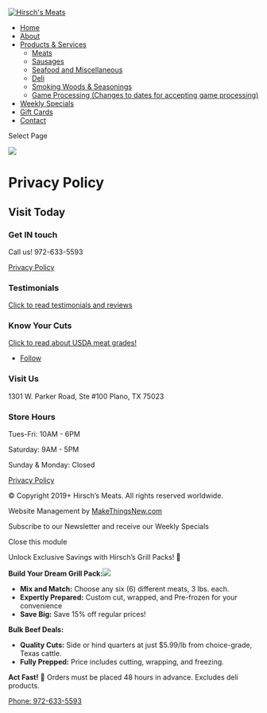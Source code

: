 [![Hirsch's Meats](https://www.hirschsmeats.com/wp-content/uploads/2019/11/5adb0da510eb11146ba906c3_logo-big-bg.png)](https://www.hirschsmeats.com/)

* [Home](https://www.hirschsmeats.com/)
* [About](https://www.hirschsmeats.com/about)
* [Products & Services](https://www.hirschsmeats.com/#products)
    * [Meats](https://www.hirschsmeats.com/meats)
    * [Sausages](https://www.hirschsmeats.com/sausage)
    * [Seafood and Miscellaneous](https://www.hirschsmeats.com/game-seafood)
    * [Deli](https://www.hirschsmeats.com/deli)
    * [Smoking Woods & Seasonings](https://www.hirschsmeats.com/woods-seasonings)
    * [Game Processing (Changes to dates for accepting game processing)](https://www.hirschsmeats.com/services)
* [Weekly Specials](https://www.hirschsmeats.com/specials)
* [Gift Cards](https://www.hirschsmeats.com/gift-cards)
* [Contact](https://www.hirschsmeats.com/contact)

Select Page

![](https://www.hirschsmeats.com/wp-content/uploads/2019/12/logo.png)

Privacy Policy
==============

Visit Today
-----------

### Get IN touch

Call us! 972-633-5593

[Privacy Policy](https://www.hirschsmeats.com/privacy-policy)

### Testimonials

[Click to read testimonials and reviews](https://www.hirschsmeats.com/testimonials)

### Know Your Cuts

[Click to read about USDA meat grades!](https://www.hirschsmeats.com/cuts-of-meat)

* [Follow](https://www.facebook.com/HirschsSpecialtyMeats/ "Follow on Facebook")

### Visit Us

1301 W. Parker Road, Ste #100 Plano, TX 75023

### Store Hours

Tues-Fri: 10AM - 6PM

Saturday: 9AM - 5PM

Sunday & Monday: Closed

[Privacy Policy](https://www.hirschsmeats.com/privacy-policy)

© Copyright 2019+ Hirsch’s Meats. All rights reserved worldwide.

Website Management by [MakeThingsNew.com](https://makethingsnew.com/)

Subscribe to our Newsletter and receive our Weekly Specials

Close this module

Unlock Exclusive Savings with Hirsch’s Grill Packs! 🌟

**Build Your Dream Grill Pack:**![](https://www.hirschsmeats.com/wp-content/uploads/2024/09/hirsm-logo.png)

* **Mix and Match:** Choose any six (6) different meats, 3 lbs. each.
* **Expertly Prepared:** Custom cut, wrapped, and Pre-frozen for your convenience
* **Save Big:** Save 15% off regular prices!

**Bulk Beef Deals:**

* **Quality Cuts:** Side or hind quarters at just $5.99/lb from choice-grade, Texas cattle.
* **Fully Prepped:** Price includes cutting, wrapping, and freezing.

**Act Fast!** 🍖 Orders must be placed 48 hours in advance. Excludes deli products.

[Phone: 972-633-5593](tel:9726335593)